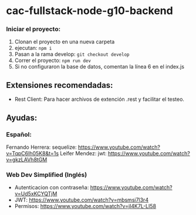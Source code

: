 # cac-fullstack-node-g10-backend

### Iniciar el proyecto:

1. Clonan el proyecto en una nueva carpeta
2. ejecutan: `npm i`
3. Pasan a la rama develop: `git checkout develop`
4. Correr el proyecto: `npm run dev`
5. Si no configuraron la base de datos, comentan la línea 6 en el index.js



## Extensiones recomendadas:

- Rest Client: Para hacer archivos de extención .rest y facilitar el testeo.


## Ayudas: 

### Español:
Fernando Herrera:
sequelize: https://www.youtube.com/watch?v=TqpC6Ih05K8&t=1s
Leifer Mendez:
jwt: https://www.youtube.com/watch?v=gkzLAVh8tGM

### Web Dev Simplified (Inglés)
- Autenticacion con contraseña: https://www.youtube.com/watch?v=Ud5xKCYQTjM
- JWT: https://www.youtube.com/watch?v=mbsmsi7l3r4
- Permisos: https://www.youtube.com/watch?v=jI4K7L-LI58 
